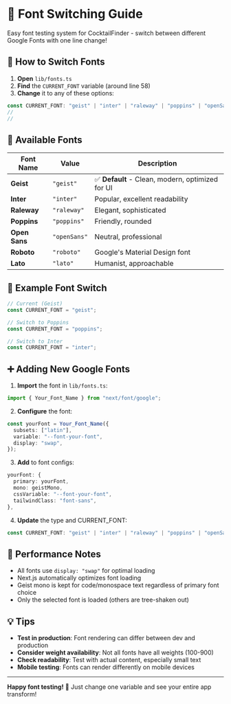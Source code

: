 # 🎨 Font Switching Guide

Easy font testing system for CocktailFinder - switch between different Google Fonts with one line change!

## 🚀 How to Switch Fonts

1. **Open** `lib/fonts.ts`
2. **Find** the `CURRENT_FONT` variable (around line 58)
3. **Change** it to any of these options:

```typescript
const CURRENT_FONT: "geist" | "inter" | "raleway" | "poppins" | "openSans" | "roboto" | "lato" = "geist";
//                                                                                                    ↑ 
//                                                                                        Change this value!
```

## 📝 Available Fonts

| Font Name | Value | Description |
|-----------|-------|-------------|
| **Geist** | `"geist"` | ✅ **Default** - Clean, modern, optimized for UI |
| **Inter** | `"inter"` | Popular, excellent readability |
| **Raleway** | `"raleway"` | Elegant, sophisticated |
| **Poppins** | `"poppins"` | Friendly, rounded |
| **Open Sans** | `"openSans"` | Neutral, professional |
| **Roboto** | `"roboto"` | Google's Material Design font |
| **Lato** | `"lato"` | Humanist, approachable |

## 🔄 Example Font Switch

```typescript
// Current (Geist)
const CURRENT_FONT = "geist";

// Switch to Poppins
const CURRENT_FONT = "poppins";

// Switch to Inter  
const CURRENT_FONT = "inter";
```

## ➕ Adding New Google Fonts

1. **Import** the font in `lib/fonts.ts`:
```typescript
import { Your_Font_Name } from "next/font/google";
```

2. **Configure** the font:
```typescript
const yourFont = Your_Font_Name({
  subsets: ["latin"],
  variable: "--font-your-font",
  display: "swap",
});
```

3. **Add** to font configs:
```typescript
yourFont: {
  primary: yourFont,
  mono: geistMono,
  cssVariable: "--font-your-font",
  tailwindClass: "font-sans",
},
```

4. **Update** the type and CURRENT_FONT:
```typescript
const CURRENT_FONT: "geist" | "inter" | "raleway" | "poppins" | "openSans" | "roboto" | "lato" | "yourFont" = "yourFont";
```

## 🎯 Performance Notes

- All fonts use `display: "swap"` for optimal loading
- Next.js automatically optimizes font loading
- Geist mono is kept for code/monospace text regardless of primary font choice
- Only the selected font is loaded (others are tree-shaken out)

## 💡 Tips

- **Test in production**: Font rendering can differ between dev and production
- **Consider weight availability**: Not all fonts have all weights (100-900)
- **Check readability**: Test with actual content, especially small text
- **Mobile testing**: Fonts can render differently on mobile devices

---

**Happy font testing!** 🎨 Just change one variable and see your entire app transform!
